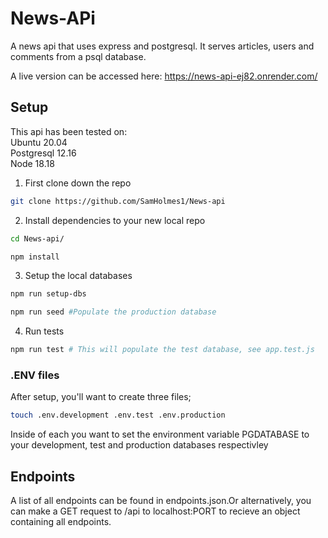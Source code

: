 # News-APi

A news api that uses express and postgresql. It serves articles, users and comments from a psql database.

A live version can be accessed here: https://news-api-ej82.onrender.com/

## Setup

This api has been tested on: \
Ubuntu 20.04 \
Postgresql 12.16 \
Node 18.18

1. First clone down the repo

```bash
git clone https://github.com/SamHolmes1/News-api
```

2. Install dependencies to your new local repo

```bash
cd News-api/

npm install
```

3. Setup the local databases

```bash
npm run setup-dbs

npm run seed #Populate the production database
```

4. Run tests

```bash
npm run test # This will populate the test database, see app.test.js
```

### .ENV files

After setup, you'll want to create three files;

```bash
touch .env.development .env.test .env.production
```

Inside of each you want to set the environment variable PGDATABASE to your development, test and production databases respectivley

## Endpoints

A list of all endpoints can be found in endpoints.json.Or alternatively, you can make a GET request to /api to localhost:PORT to recieve an object containing all endpoints.

